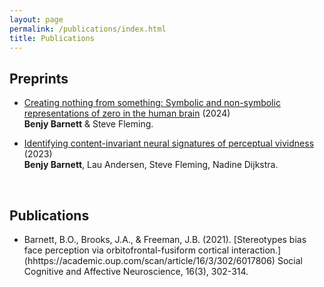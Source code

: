 ```yaml
---
layout: page
permalink: /publications/index.html
title: Publications
---
```


## Preprints

- [Creating nothing from something: Symbolic and non-symbolic representations of zero in the human brain](https://www.biorxiv.org/content/10.1101/2024.01.30.577906v1) (2024)<br> **Benjy Barnett** & Steve Fleming.<br>

- [Identifying content-invariant neural signatures of perceptual vividness](https://www.biorxiv.org/content/10.1101/2022.11.30.518510v3) (2023)<br>
**Benjy Barnett**, Lau Andersen, Steve Fleming, Nadine Dijkstra.<br>

  <br>

## Publications

- Barnett, B.O., Brooks, J.A., & Freeman, J.B. (2021). [Stereotypes bias face perception via orbitofrontal-fusiform cortical interaction.] (hhttps://academic.oup.com/scan/article/16/3/302/6017806) Social Cognitive and Affective Neuroscience, 16(3), 302-314.


  
